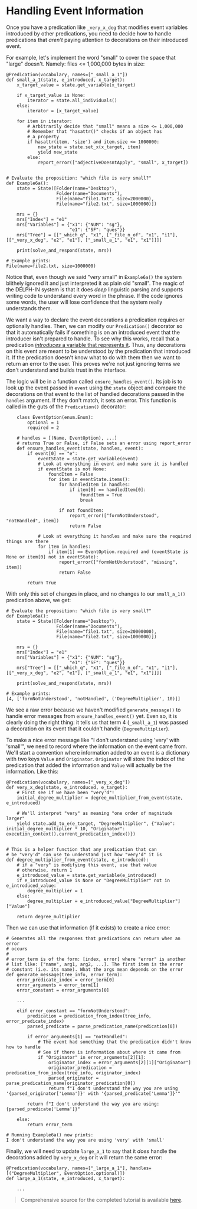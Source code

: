 # Handling Event Information
Once you have a predication like `_very_x_deg` that modifies event variables introduced by other predications, you need to decide how to handle predications that *aren't* paying attention to decorations on their introduced event.

For example, let's implement the word "small" to cover the space that "large" doesn't. Namely: files <= 1,000,000 bytes in size:

~~~
@Predication(vocabulary, names=["_small_a_1"])
def small_a_1(state, e_introduced, x_target):
    x_target_value = state.get_variable(x_target)

    if x_target_value is None:
        iterator = state.all_individuals()
    else:
        iterator = [x_target_value]

    for item in iterator:
        # Arbitrarily decide that "small" means a size <= 1,000,000
        # Remember that "hasattr()" checks if an object has
        # a property
        if hasattr(item, 'size') and item.size <= 1000000:
            new_state = state.set_x(x_target, item)
            yield new_state
        else:
            report_error(["adjectiveDoesntApply", "small", x_target])


# Evaluate the proposition: "which file is very small?"
def Example6a():
    state = State([Folder(name="Desktop"),
                   Folder(name="Documents"),
                   File(name="file1.txt", size=2000000),
                   File(name="file2.txt", size=1000000)])

    mrs = {}
    mrs["Index"] = "e1"
    mrs["Variables"] = {"x1": {"NUM": "sg"},
                        "e1": {"SF": "ques"}}
    mrs["Tree"] = [["_which_q", "x1", ["_file_n_of", "x1", "i1"], [["_very_x_deg", "e2", "e1"], ["_small_a_1", "e1", "x1"]]]]

    print(solve_and_respond(state, mrs))
    
# Example prints:
File(name=file2.txt, size=1000000)
~~~

Notice that, even though we said "*very* small" in `Example6a()` the system blithely ignored it and just interpreted it as plain old "small".  The magic of the DELPH-IN system is that it does *deep* linguistic parsing and supports writing code to understand every word in the phrase. If the code ignores some words, the user will lose confidence that the system really understands them.

We want a way to declare the event decorations a predication requires or optionally handles. Then, we can modify our `Predication()` decorator so that it automatically fails if something is on an introduced event that the introducer isn't prepared to handle. To see why this works, recall that a predication [*introduces* a variable that represents it](https://blog.inductorsoftware.com/docsproto/howto/devhowto/devhowtoMRS/#predication-arguments-and-variables). Thus, any decorations on this event are meant to be understood by the predication that introduced it. If the predication doesn't know what to do with them then we want to return an error to the user. This proves we're not just ignoring terms we don't understand and builds trust in the interface.

The logic will be in a function called `ensure_handles_event()`. Its job is to look up the event passed in `event` using the `state` object and compare the decorations on that event to the list of handled decorations passed in the `handles` argument. If they don't match, it sets an error. This function is called in the guts of the `Predication()` decorator: 

~~~
    class EventOption(enum.Enum):
        optional = 1
        required = 2
    
    # handles = [(Name, EventOption), ...]
    # returns True or False, if False sets an error using report_error
    def ensure_handles_event(state, handles, event):
        if event[0] == "e":
            eventState = state.get_variable(event)
            # Look at everything in event and make sure it is handled
            if eventState is not None:
                foundItem = False
                for item in eventState.items():
                    for handledItem in handles:
                        if item[0] == handledItem[0]:
                            foundItem = True
                            break

                    if not foundItem:
                        report_error(["formNotUnderstood", "notHandled", item])
                        return False

            # Look at everything it handles and make sure the required things are there
            for item in handles:
                if item[1] == EventOption.required and (eventState is None or item[0] not in eventState):
                    report_error(["formNotUnderstood", "missing", item])
                    return False

        return True
~~~

With only this set of changes in place, and no changes to our `small_a_1()` predication above, we get:

~~~
# Evaluate the proposition: "which file is very small?"
def Example6a():
    state = State([Folder(name="Desktop"),
                   Folder(name="Documents"),
                   File(name="file1.txt", size=20000000),
                   File(name="file2.txt", size=1000000)])

    mrs = {}
    mrs["Index"] = "e1"
    mrs["Variables"] = {"x1": {"NUM": "sg"},
                        "e1": {"SF": "ques"}}
    mrs["Tree"] = [["_which_q", "x1", ["_file_n_of", "x1", "i1"], [["_very_x_deg", "e2", "e1"], ["_small_a_1", "e1", "x1"]]]]

    print(solve_and_respond(state, mrs))
    
# Example prints:
[4, ['formNotUnderstood', 'notHandled', ('DegreeMultiplier', 10)]]
~~~

We see a raw error because we haven't modified `generate_message()` to handle error messages from `ensure_handles_event()` yet. Even so, it is clearly doing the right thing: it tells us that term 4 (`_small_a_1`) was passed a decoration on its event that it couldn't handle (`DegreeMultiplier`).

To make a nice error message like "I don't understand using 'very' with 'small'", we need to record where the information on the event came from. We'll start a convention where information added to an event is a dictionary with two keys `Value` and `Originator`. `Originator` will store the index of the predication that added the information and `Value` will actually be the information.  Like this:

~~~
@Predication(vocabulary, names=["_very_x_deg"])
def very_x_deg(state, e_introduced, e_target):
    # First see if we have been "very'd"!
    initial_degree_multiplier = degree_multiplier_from_event(state, e_introduced)

    # We'll interpret "very" as meaning "one order of magnitude larger"
    yield state.add_to_e(e_target, "DegreeMultiplier", {"Value": initial_degree_multiplier * 10, "Originator": execution_context().current_predication_index()})


# This is a helper function that any predication that can
# be "very'd" can use to understand just how "very'd" it is
def degree_multiplier_from_event(state, e_introduced):
    # if a "very" is modifying this event, use that value
    # otherwise, return 1
    e_introduced_value = state.get_variable(e_introduced)
    if e_introduced_value is None or "DegreeMultiplier" not in e_introduced_value:
        degree_multiplier = 1
    else:
        degree_multiplier = e_introduced_value["DegreeMultiplier"]["Value"]

    return degree_multiplier
~~~

Then we can use that information (if it exists) to create a nice error:

~~~
# Generates all the responses that predications can return when an error
# occurs
#
# error_term is of the form: [index, error] where "error" is another
# list like: ["name", arg1, arg2, ...]. The first item is the error
# constant (i.e. its name). What the args mean depends on the error
def generate_message(tree_info, error_term):
    error_predicate_index = error_term[0]
    error_arguments = error_term[1]
    error_constant = error_arguments[0]

    ...
    
    elif error_constant == "formNotUnderstood":
        predication = predication_from_index(tree_info, error_predicate_index)
        parsed_predicate = parse_predication_name(predication[0])

        if error_arguments[1] == "notHandled":
            # The event had something that the predication didn't know how to handle
            # See if there is information about where it came from
            if "Originator" in error_arguments[2][1]:
                originator_index = error_arguments[2][1]["Originator"]
                originator_predication = predication_from_index(tree_info, originator_index)
                parsed_originator = parse_predication_name(originator_predication[0])
                return f"I don't understand the way you are using '{parsed_originator['Lemma']}' with '{parsed_predicate['Lemma']}'"

        return f"I don't understand the way you are using: {parsed_predicate['Lemma']}"

    else:
        return error_term

# Running Example6a() now prints:
I don't understand the way you are using 'very' with 'small'
~~~

Finally, we will need to update `large_a_1` to say that it *does* handle the decorations added by `very_x_deg` or it will return the same error:

~~~
@Predication(vocabulary, names=["_large_a_1"], handles=[("DegreeMultiplier", EventOption.optional)])
def large_a_1(state, e_introduced, x_target):
    
    ...
~~~



> Comprehensive source for the completed tutorial is available [here](https://github.com/EricZinda/Perplexity).